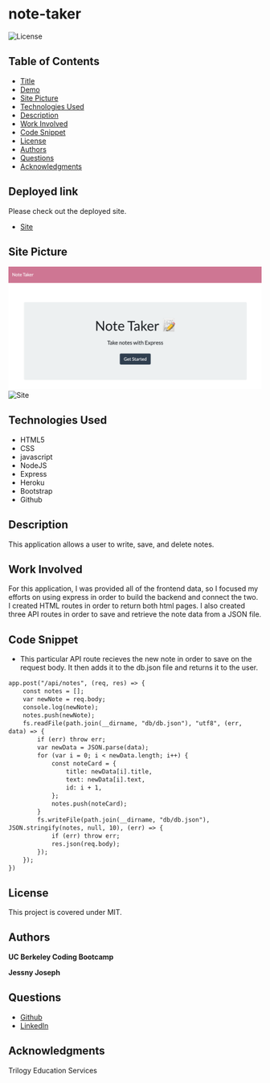 # note-taker

![License](https://img.shields.io/badge/license-MIT-181717?style=for-the-badge) 

## Table of Contents
* [Title](#title)
* [Demo](#deployed-link)
* [Site Picture](#site-picture)
* [Technologies Used](#technologies-used)
* [Description](#description)
* [Work Involved](#work-involved)
* [Code Snippet](#code-snippet)
* [License](#license)
* [Authors](#authors)
* [Questions](#questions)
* [Acknowledgments](#acknowledgments)

## Deployed link
Please check out the deployed site.
* [Site]()

## Site Picture
![Site](./images/note-one.png)
![Site](./Assets/note-two.png)

## Technologies Used
* HTML5
* CSS
* javascript
* NodeJS
* Express
* Heroku 
* Bootstrap
* Github

## Description
This application allows a user to write, save, and delete notes. 

## Work Involved
For this application, I was provided all of the frontend data, so I focused my efforts on using express in order to build the backend and connect the two. I created HTML routes in order to return both html pages. I also created three API routes in order to save and retrieve the note data from a JSON file. 

## Code Snippet
* This particular API route recieves the new note in order to save on the request body. It then adds it to the db.json file and returns it to the user.
```
app.post("/api/notes", (req, res) => {
    const notes = [];
    var newNote = req.body;
    console.log(newNote);
    notes.push(newNote);
    fs.readFile(path.join(__dirname, "db/db.json"), "utf8", (err, data) => {
        if (err) throw err;
        var newData = JSON.parse(data);
        for (var i = 0; i < newData.length; i++) {
            const noteCard = {
                title: newData[i].title,
                text: newData[i].text,
                id: i + 1,
            };
            notes.push(noteCard);
        }
        fs.writeFile(path.join(__dirname, "db/db.json"), JSON.stringify(notes, null, 10), (err) => {
            if (err) throw err;
            res.json(req.body);
        });
    });
})
```


## License
This project is covered under MIT.

## Authors
**UC Berkeley Coding Bootcamp**

**Jessny Joseph** 

## Questions 
* [Github](https://github.com/jessnyj)
* [LinkedIn](https://www.linkedin.com/in/jessny-joseph-361515201)

## Acknowledgments
Trilogy Education Services
